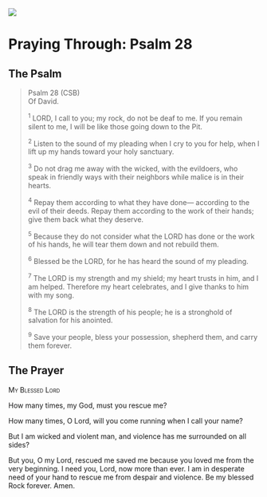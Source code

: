 <img class="intro-right" src="/images/art-paris-psalter.jpg">

# Praying Through: Psalm 28

## The Psalm

>Psalm 28 (CSB)  
><sup></sup> Of David. 
>
><sup>1</sup> LORD, I call to you; my rock, do not be deaf to me. If you remain silent to me, I will be like those going down to the Pit. 
>
><sup>2</sup> Listen to the sound of my pleading when I cry to you for help, when I lift up my hands toward your holy sanctuary. 
>
><sup>3</sup> Do not drag me away with the wicked, with the evildoers, who speak in friendly ways with their neighbors while malice is in their hearts. 
>
><sup>4</sup> Repay them according to what they have done— according to the evil of their deeds. Repay them according to the work of their hands; give them back what they deserve. 
>
><sup>5</sup> Because they do not consider what the LORD has done or the work of his hands, he will tear them down and not rebuild them. 
>
><sup>6</sup> Blessed be the LORD, for he has heard the sound of my pleading. 
>
><sup>7</sup> The LORD is my strength and my shield; my heart trusts in him, and I am helped. Therefore my heart celebrates, and I give thanks to him with my song. 
>
><sup>8</sup> The LORD is the strength of his people; he is a stronghold of salvation for his anointed. 
>
><sup>9</sup> Save your people, bless your possession, shepherd them, and carry them forever.

## The Prayer

<div style="font-variant: small-caps;">My Blessed Lord</div>


How many times, my God,
  must you rescue me?

How many times, O Lord,
  will you come running
  when I call your name?

But I am wicked and violent man,
  and violence has me surrounded on all sides?

But you, O my Lord, rescued me
  saved me
  because you loved me
  from the very beginning.
I need you, Lord,
  now more than ever.
I am in desperate need of your hand
  to rescue me
  from despair
  and violence.
Be my blessed Rock
  forever. Amen.
